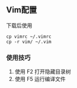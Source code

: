 ## Vim配置 

下载后使用

	cp vimrc ~/.vimrc
	cp -r vim/ ~/.vim



### 使用技巧 
1. 使用 F2 打开隐藏目录树 
2. 使用 F5 运行编译文件
